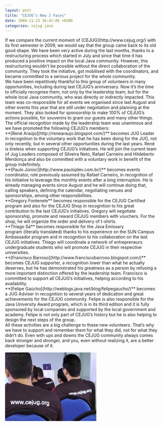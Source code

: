 ```yaml
---
layout: post
title: "CEJUG’s New J Faces"
date: 2009-11-23 16:41:00 +0200
categories: cejug java
---
```


<div>If we compare the current moment of [CEJUG](http://www.cejug.org/) with its first semester in 2009, we would say that the group came back to its old good shape. We have been very active during the last months, thanks to a restructuring process which started in July and since that time it has produced a positive impact on the local Java community. However, this restructuring wouldn’t be possible without the direct collaboration of the community. They took the initiative, got mobilised with the coordinators, and became committed to a serious project for the whole community.</div>


<div>We have been repetitively thankful to this group of volunteers in many opportunities, including during last CEJUG’s anniversary. Now it’s the time to officially recognise them, not only by the leadership team, but for the whole local Java community, who was directly or indirectly impacted. This team was co-responsible for all events we organised since last August and other events this year that are still under negotiation and planning at the moment. They also looked for sponsorship to make 100% of CEJUG’s actions possible, for souvenirs to grant our guests and many other things.</div>


<div>The official recognition made by the leadership team was unanimous and we have promoted the following CEJUG’s members:</div>


<div>**[René Araújo](http://renearaujo.blogspot.com/)** becomes JUG Leader in recognition to the voluntary work that he has been doing for the JUG, not only recently, but in several other opportunities during the last years. René is tireless when supporting CEJUG’s initiatives. He will join the current team of Jug Leaders composed of Silveira Neto, Rafael Carneiro and Hildeberto Mendonça and also be committed with a voluntary work in benefit of the group indefinitely.</div>


<div>**[Paulo Júnior](http://www.paulojdev.com.br/)** becomes events coordinator, role previously assumed by Rafael Carneiro, in recognition of his initiative to leverage the monthly events after a long interruption. He is already managing events since August and he will continue doing that, calling speakers, defining the calendar, negotiating venues and sponsorships, among other responsibilities.</div>


<div>**Gregory Fontenele** becomes responsible for the CEJUG Certified program and also for the CEJUG Shop in recognition to his great contribution to the last CEJUG’s initiatives. Gregory will negotiate sponsorship, promote and reward CEJUG members with vouchers. For the shop, he will organize the order and delivery of t-shirts.</div>


<div>**Thiago Sá** becomes responsible for the Java Emissary program (literally translated) thanks to his experience on the SUN Campus Ambassador program and in recognition to his collaboration on the last CEJUG initiatives. Thiago will coordinate a network of entrepreneurs undergraduate students who will promote CEJUG in their respective universities.</div>


<div>**[Francisco Barroso](http://www.franciscobarroso.blogspot.com/)** becomes CEJUG supporter, a recognition lower than what he actually deserves, but he has demonstrated his greatness as a person by refusing a more important distinction offered by the leadership team. Francisco is committed to support all CEJUG’s initiatives, helping according to his availability.</div>


<div>**[Felipe Gaúcho](http://weblogs.java.net/blog/felipegaucho/)** becomes a JUG Adviser in recognition to several years of dedication and great achievements for the CEJUG community. Felipe is also responsible for the Java University Award program, which is in its third edition and it is fully sponsored by local companies and supported by the local government and academy. Felipe is not only part of CEJUG’s history but he is also helping to design the next steps of the group.</div>
All these activities are a big challenge to these new volunteers. That’s why we have to support and remember them for what they did, not for what they didn’t do. Even with ups and downs the CEJUG community always comes back stronger and stronger, and you, even without realizing it, are a better developer because of it.

![2408150459_7e59ee3b89-300x225.jpg](/images/posts/2408150459_7e59ee3b89-300x225.jpg)

